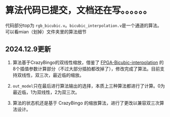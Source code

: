 # 算法代码已提交，文档还在写。。。。。。
代码部分top为 `rgb_bicubic.v`。`bicubic_interpolation.v`是一个通道的算法。 
可以看mian（划掉）文件夹里的算法细节


## 2024.12.9更新
1. 算法基于CrazyBingo的双线性缩放，借鉴了  [FPGA-Bicubic-interpolation](https://github.com/KevinHexin/FPGA-Bicubic-interpolation)
的8个插值参数计算部分（不过大部分插拍都改掉了），修改完成了算法。目前支持双线性，双三次，最近临的缩放。

2. `out_model`只在最后进行算法输出的选择，本质上三种算法都进行了计算。0为最近临，1为双线性，2为双三次。

3. 算法的状态机还是基于 CrazyBingo 的缩放算法，进行了更改以兼容双三次算法设计。



